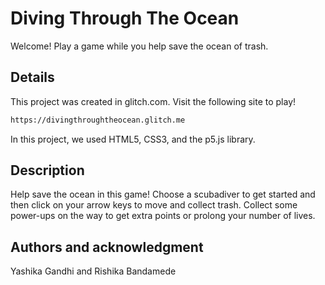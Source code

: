 # Diving Through The Ocean

Welcome! Play a game while you help save the ocean of trash.

## Details

This project was created in glitch.com. Visit the following site to play!

```bash
https://divingthroughtheocean.glitch.me
```
In this project, we used HTML5, CSS3, and the p5.js library. 

## Description

Help save the ocean in this game! Choose a scubadiver to get started and then click on your arrow keys to move and collect trash. Collect some power-ups on the way to get extra points or prolong your number of lives.

## Authors and acknowledgment
Yashika Gandhi and Rishika Bandamede
